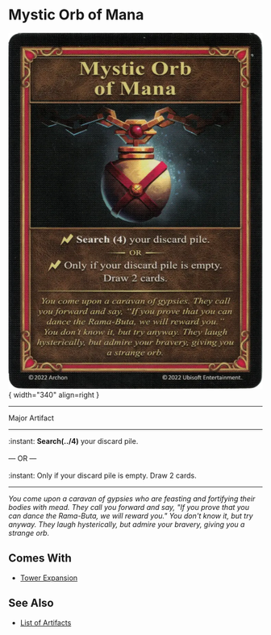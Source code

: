 # Mystic Orb of Mana

![Mystic Orb of Mana](../assets/artifacts_major-mystic_orb_of_mana.webp){ width="340" align=right }
___
Major Artifact
___
:instant: **Search(../4)** your discard pile.<br><br>— OR —<br><br>:instant: Only if your discard pile is empty. Draw 2 cards.
___
*You come upon a caravan of gypsies who are feasting and fortifying their bodies with mead. They call you forward and say, "If you prove that you can dance the Rama-Buta, we will reward you." You don't know it, but try anyway. They laugh hysterically, but admire your bravery, giving you a strange orb.*


## Comes With

- [Tower Expansion](../content.md)


## See Also

- [List of Artifacts](../artifacts.md)
